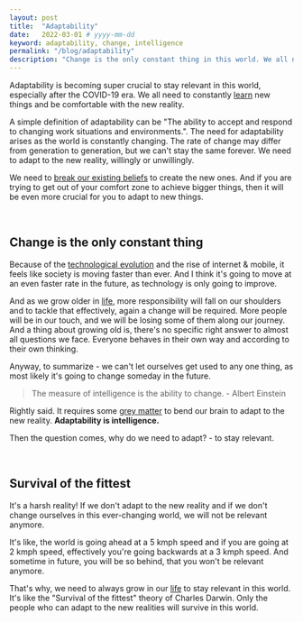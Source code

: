 ```yaml
---
layout: post
title:  "Adaptability"
date:   2022-03-01 # yyyy-mm-dd
keyword: adaptability, change, intelligence
permalink: "/blog/adaptability"
description: "Change is the only constant thing in this world. We all need to adapt ourselves to new things."
---
```


Adaptability is becoming super crucial to stay relevant in this world, especially after the COVID-19 era. We all need to constantly <a href="https://prashantkikani.com/blog/learning-to-learn" target="_blank">learn</a> new things and be comfortable with the new reality.

A simple definition of adaptability can be "The ability to accept and respond to changing work situations and environments.". The need for adaptability arises as the world is constantly changing. The rate of change may differ from generation to generation, but we can't stay the same forever. We need to adapt to the new reality, willingly or unwillingly.

We need to <a href="https://prashantkikani.com/blog/challenge-assumptions" target="_blank">break our existing beliefs</a> to create the new ones. And if you are trying to get out of your comfort zone to achieve bigger things, then it will be even more crucial for you to adapt to new things.

<br/>

## Change is the only constant thing

Because of the <a href="https://prashantkikani.com/blog/next-wave" target="_blank">technological evolution</a> and the rise of internet & mobile, it feels like society is moving faster than ever. And I think it's going to move at an even faster rate in the future, as technology is only going to improve.

And as we grow older in <a href="https://prashantkikani.com/blog/happy-life" target="_blank">life</a>, more responsibility will fall on our shoulders and to tackle that effectively, again a change will be required. More people will be in our touch, and we will be losing some of them along our journey. And a thing about growing old is, there's no specific right answer to almost all questions we face. Everyone behaves in their own way and according to their own thinking.

Anyway, to summarize - we can't let ourselves get used to any one thing, as most likely it's going to change someday in the future.

> The measure of intelligence is the ability to change. - Albert Einstein

Rightly said. It requires some [grey matter](https://en.wikipedia.org/wiki/Grey_matter) to bend our brain to adapt to the new reality. <b>Adaptability is intelligence.</b>

Then the question comes, why do we need to adapt? - to stay relevant.

<br/>

## Survival of the fittest

It's a harsh reality! If we don't adapt to the new reality and if we don't change ourselves in this ever-changing world, we will not be relevant anymore.

It's like, the world is going ahead at a 5 kmph speed and if you are going at 2 kmph speed, effectively you're going backwards at a 3 kmph speed. And sometime in future, you will be so behind, that you won't be relevant anymore.

That's why, we need to always grow in our <a href="https://prashantkikani.com/blog/meaning-of-life" target="_blank">life</a> to stay relevant in this world. It's like the "Survival of the fittest" theory of Charles Darwin. Only the people who can adapt to the new realities will survive in this world.














